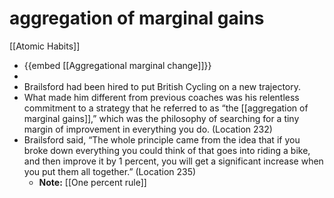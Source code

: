 # aggregation of marginal gains

[[Atomic Habits]]
- {{embed [[Aggregational marginal change]]}}
-
- Brailsford had been hired to put British Cycling on a new trajectory.
- What made him different from previous coaches was his relentless commitment to a strategy that he referred to as “the [[aggregation of marginal gains]],” which was the philosophy of searching for a tiny margin of improvement in everything you do. (Location 232)
- Brailsford said, “The whole principle came from the idea that if you broke down everything you could think of that goes into riding a bike, and then improve it by 1 percent, you will get a significant increase when you put them all together.” (Location 235)
	- **Note:** [[One percent rule]]
